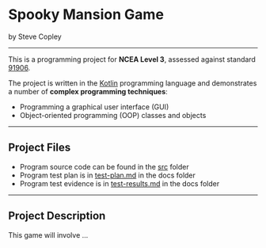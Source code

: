 # Spooky Mansion Game

by Steve Copley

---

This is a programming project for **NCEA Level 3**, assessed against standard [91906](docs/as91906.pdf).

The project is written in the [Kotlin](https://kotlinlang.org) programming language and demonstrates a number of **complex programming techniques**:
- Programming a graphical user interface (GUI)
- Object-oriented programming (OOP) classes and objects


---

## Project Files

- Program source code can be found in the [src](src/) folder
- Program test plan is in [test-plan.md](docs/test-plan.md) in the docs folder
- Program test evidence is in [test-results.md](docs/test-results.md) in the docs folder

---

## Project Description

This game will involve ...

